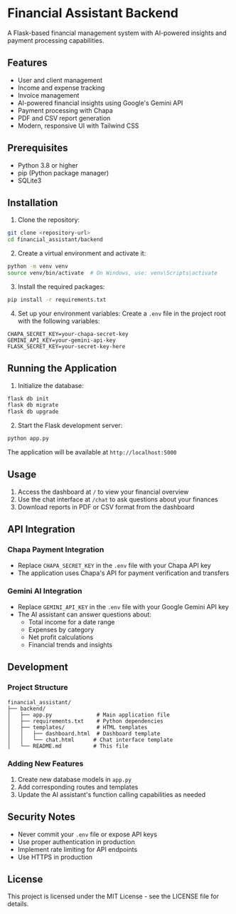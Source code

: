 # Financial Assistant Backend

A Flask-based financial management system with AI-powered insights and payment processing capabilities.

## Features

- User and client management
- Income and expense tracking
- Invoice management
- AI-powered financial insights using Google's Gemini API
- Payment processing with Chapa
- PDF and CSV report generation
- Modern, responsive UI with Tailwind CSS

## Prerequisites

- Python 3.8 or higher
- pip (Python package manager)
- SQLite3

## Installation

1. Clone the repository:
```bash
git clone <repository-url>
cd financial_assistant/backend
```

2. Create a virtual environment and activate it:
```bash
python -m venv venv
source venv/bin/activate  # On Windows, use: venv\Scripts\activate
```

3. Install the required packages:
```bash
pip install -r requirements.txt
```

4. Set up your environment variables:
Create a `.env` file in the project root with the following variables:
```
CHAPA_SECRET_KEY=your-chapa-secret-key
GEMINI_API_KEY=your-gemini-api-key
FLASK_SECRET_KEY=your-secret-key-here
```

## Running the Application

1. Initialize the database:
```bash
flask db init
flask db migrate
flask db upgrade
```

2. Start the Flask development server:
```bash
python app.py
```

The application will be available at `http://localhost:5000`

## Usage

1. Access the dashboard at `/` to view your financial overview
2. Use the chat interface at `/chat` to ask questions about your finances
3. Download reports in PDF or CSV format from the dashboard

## API Integration

### Chapa Payment Integration
- Replace `CHAPA_SECRET_KEY` in the `.env` file with your Chapa API key
- The application uses Chapa's API for payment verification and transfers

### Gemini AI Integration
- Replace `GEMINI_API_KEY` in the `.env` file with your Google Gemini API key
- The AI assistant can answer questions about:
  - Total income for a date range
  - Expenses by category
  - Net profit calculations
  - Financial trends and insights

## Development

### Project Structure
```
financial_assistant/
├── backend/
│   ├── app.py              # Main application file
│   ├── requirements.txt    # Python dependencies
│   ├── templates/          # HTML templates
│   │   ├── dashboard.html  # Dashboard template
│   │   └── chat.html      # Chat interface template
│   └── README.md          # This file
```

### Adding New Features
1. Create new database models in `app.py`
2. Add corresponding routes and templates
3. Update the AI assistant's function calling capabilities as needed

## Security Notes

- Never commit your `.env` file or expose API keys
- Use proper authentication in production
- Implement rate limiting for API endpoints
- Use HTTPS in production

## License

This project is licensed under the MIT License - see the LICENSE file for details. 